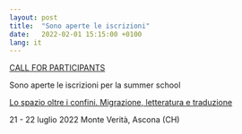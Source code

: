 ```yaml
---
layout: post
title:  "Sono aperte le iscrizioni"
date:   2022-02-01 15:15:00 +0100
lang: it
---
```


[CALL FOR PARTICIPANTS](https://www.spaceafterborders.com/it/candidatura/)

Sono aperte le iscrizioni per la summer school

[Lo spazio oltre i confini. Migrazione, letteratura e traduzione](https://www.spaceafterborders.com/it/informazioni/)

21 - 22 luglio 2022
Monte Verità, Ascona (CH)
